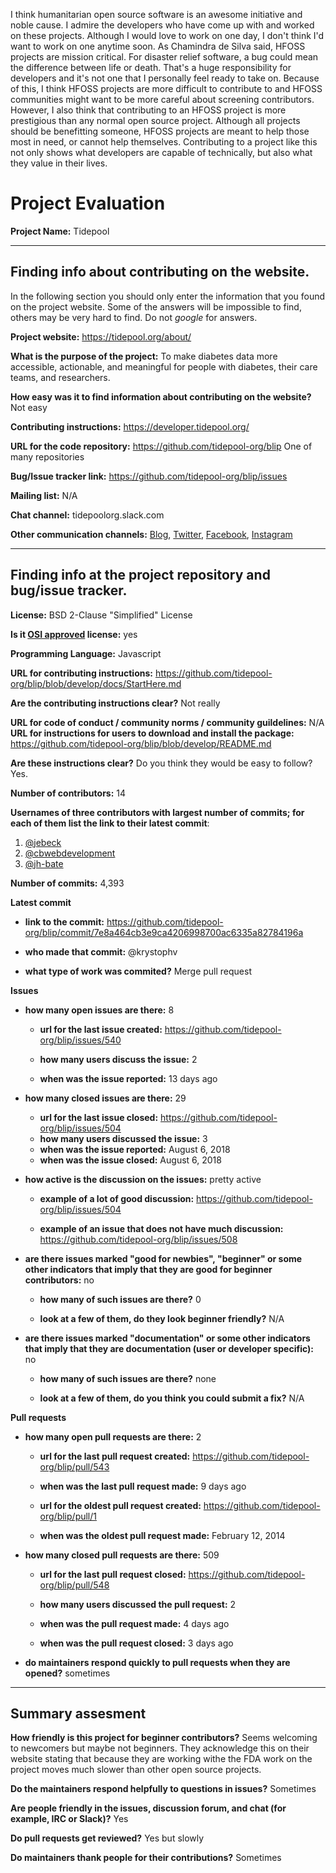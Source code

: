 I think humanitarian open source software is an awesome initiative and noble cause. I admire the developers who have come up with and worked on these projects. Although I would love to work on one day, I don't think I'd want to work on one anytime soon. As Chamindra de Silva said, HFOSS projects are mission critical. For disaster relief software, a bug could mean the difference between life or death. That's a huge responsibility for developers and it's not one that I personally feel ready to take on. Because of this, I think HFOSS projects are more difficult to contribute to and HFOSS communities might want to be more careful about screening contributors. However, I also think that contributing to an HFOSS project is more prestigious than any normal open source project. Although all projects should be benefitting someone, HFOSS projects are meant to help those most in need, or cannot help themselves. Contributing to a project like this not only shows what developers are capable of technically, but also what they value in their lives.

# Project Evaluation 



__Project Name:__ Tidepool


---

## Finding info about contributing on the website.

In the following section you should only enter the information that you
found on the project website. Some of the answers will be impossible to find, others
may be very hard to find. Do not _google_ for answers.

__Project website:__ https://tidepool.org/about/


__What is the purpose of the project:__ To make diabetes data more accessible, actionable, and meaningful for people with diabetes, their care teams, and researchers.


__How easy was it to find information about contributing on the website?__ Not easy


__Contributing instructions:__ https://developer.tidepool.org/

__URL for the code repository:__ https://github.com/tidepool-org/blip One of many repositories

__Bug/Issue tracker link:__ https://github.com/tidepool-org/blip/issues

__Mailing list:__ N/A

__Chat channel:__ tidepoolorg.slack.com

__Other communication channels:__ [Blog](https://tidepool.org/blog), [Twitter](https://twitter.com/Tidepool_org), [Facebook](https://www.facebook.com/TidepoolOrg), [Instagram](https://www.instagram.com/tidepool_org/)


---

## Finding info at the project repository and bug/issue tracker.

__License:__ BSD 2-Clause "Simplified" License

__Is it [OSI approved](https://opensource.org/licenses/alphabetical) license:__ yes

__Programming Language:__ Javascript

__URL for contributing instructions:__ https://github.com/tidepool-org/blip/blob/develop/docs/StartHere.md

__Are the contributing instructions clear?__ Not really 


__URL for code of conduct / community norms / community guildelines:__ N/A
__URL for instructions for users to download and install the package:__ https://github.com/tidepool-org/blip/blob/develop/README.md


__Are these instructions clear?__ Do you think they would be easy to follow? Yes.


__Number of contributors:__ 14


__Usernames of three contributors with largest number of commits; for
each of them list the link to their latest commit__:

1. [@jebeck](https://github.com/tidepool-org/blip/commit/fe3ad29e27f2f7b3c5859bb6facc20bcf3880774)
2. [@cbwebdevelopment](https://github.com/tidepool-org/blip/commit/534ccd9bc1c2513c4366120168b5ed1e7a9605ff)
3. [@jh-bate](https://github.com/tidepool-org/blip/commit/1a27f4fec10ae2423a367a2a2450da8d51fb18ac)


__Number of commits:__ 4,393

__Latest commit__

- __link to the commit:__ https://github.com/tidepool-org/blip/commit/7e8a464cb3e9ca4206998700ac6335a82784196a

- __who made that commit:__ @krystophv

- __what type of work was commited?__ Merge pull request


__Issues__

- __how many open issues are there:__ 8

    - __url for the last issue created:__ https://github.com/tidepool-org/blip/issues/540

    - __how many users discuss the issue:__ 2
    
    - __when was the issue reported:__ 13 days ago
    

- __how many closed issues are there:__ 29
    - __url for the last issue closed:__ https://github.com/tidepool-org/blip/issues/504
    - __how many users discussed the issue:__ 3
    - __when was the issue reported:__ August 6, 2018
    - __when was the issue closed:__ August 6, 2018

- __how active is the discussion on the issues:__ pretty active 

    - __example of a lot of good discussion:__ https://github.com/tidepool-org/blip/issues/504
    
    - __example of an issue that does not have much discussion:__ https://github.com/tidepool-org/blip/issues/508



- __are there issues marked "good for newbies", "beginner" or some other indicators that imply that they are good for beginner contributors:__ no

    - __how many of such issues are there?__ 0
    
    - __look at a few of them, do they look beginner friendly?__ N/A

- __are there issues marked "documentation" or some other indicators that imply that they are documentation (user or developer specific):__ no

    - __how many of such issues are there?__ none
    
    - __look at a few of them, do you think you could submit a fix?__ N/A



__Pull requests__

- __how many open pull requests are there:__ 2

    - __url for the last pull request created:__ https://github.com/tidepool-org/blip/pull/543
    
    - __when was the last pull request made:__ 9 days ago

    - __url for the oldest pull request created:__ https://github.com/tidepool-org/blip/pull/1
    
    - __when was the oldest pull request made:__ February 12, 2014

- __how many closed pull requests are there:__ 509

    - __url for the last pull request closed:__ https://github.com/tidepool-org/blip/pull/548
    
    - __how many users discussed the pull request:__ 2
    
    - __when was the pull request made:__ 4 days ago
    
    - __when was the pull request closed:__ 3 days ago
    

- __do maintainers respond quickly to pull requests when they are opened?__ sometimes





---


## Summary assesment
__How friendly is this project for beginner contributors?__ Seems welcoming to newcomers but maybe not beginners. They acknowledge this on their website stating that because they are working withe the FDA work on the project moves much slower than other open source projects.


__Do the maintainers respond helpfully to questions in issues?__ Sometimes


__Are people friendly in the issues, discussion forum, and chat (for example, IRC or Slack)?__ Yes



__Do pull requests get reviewed?__ Yes but slowly



__Do maintainers thank people for their contributions?__ Sometimes

